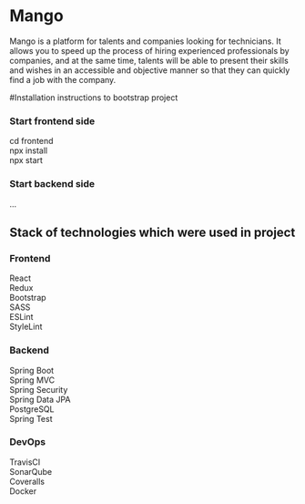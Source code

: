 # Mango
Mango is a platform for talents and companies looking for technicians. It allows you to speed up the process of hiring experienced professionals by companies, and at the same time, talents will be able to present their skills and wishes in an accessible and objective manner so that they can quickly find a job with the company.

#Installation instructions to bootstrap project
### Start frontend side
cd frontend <br/>
npx install <br/>
npx start <br/>

### Start backend side
...

 ## Stack of technologies which were used in project
 ### Frontend
 React <br/>
 Redux<br/>
 Bootstrap<br/>
 SASS<br/>
 ESLint<br/>
 StyleLint
 
 ### Backend
 Spring Boot<br/>
 Spring MVC<br/>
 Spring Security<br/>
 Spring Data JPA<br/>
 PostgreSQL<br/>
 Spring Test<br/>
 
 ### DevOps
 TravisCI<br/>
 SonarQube<br/>
 Coveralls<br/>
 Docker<br/>
